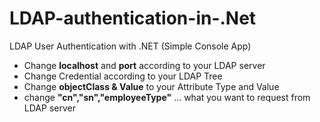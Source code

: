 # LDAP-authentication-in-.Net
LDAP User Authentication with .NET (Simple Console App)

* Change **localhost** and **port** according to your LDAP server
* Change Credential according to your LDAP Tree
* Change **objectClass & Value** to your Attribute Type and Value
* change **"cn","sn","employeeType"** ... what you want to request from LDAP server
